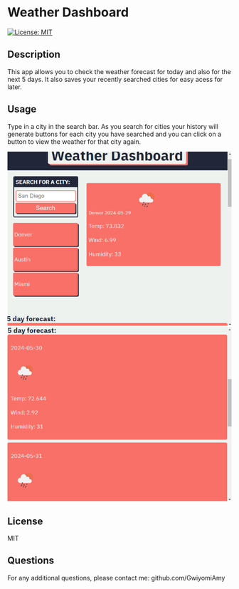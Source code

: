 
   # Weather Dashboard
   [![License: MIT](https://img.shields.io/badge/License-MIT-yellow.svg)](https://opensource.org/licenses/MIT)

   ## Description
    
   This app allows you to check the weather forecast for today and also for the next 5 days. It also saves your recently searched cities for easy acess for later.
   
   ## Usage
   
   Type in a city in the search bar. As you search for cities your history will generate buttons for each city you have searched and you can click on a button to view the weather for that city again.

   ![Weather Dashboard1](./assets/screenshot.png)
   ![Weather Dashboard2](./assets/screenshot2.png)
   
   ## License
   
   MIT

   ## Questions

   For any additional questions, please contact me:
   github.com/GwiyomiAmy
   
   